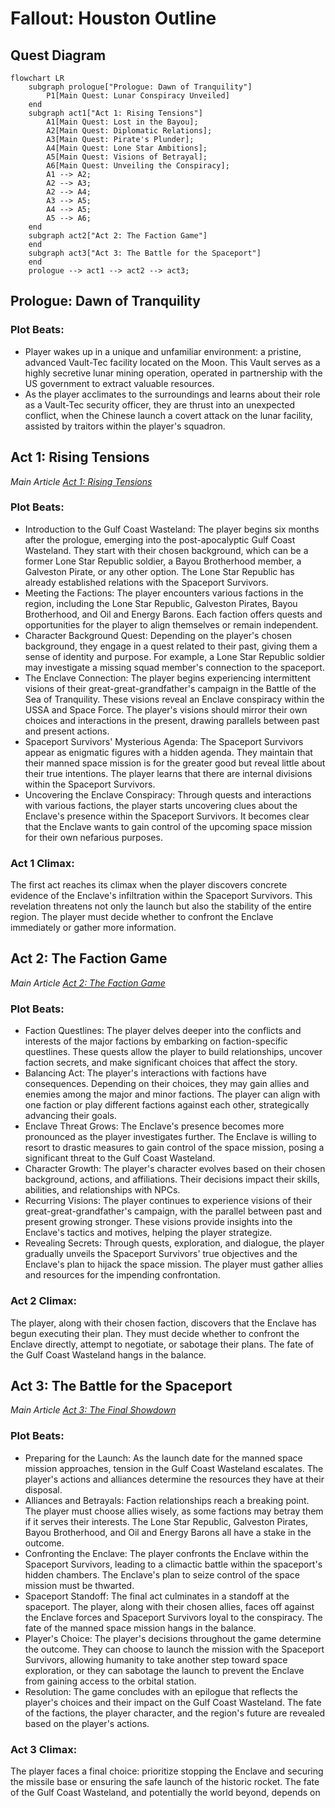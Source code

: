 # Fallout: Houston Outline

## Quest Diagram
    
``` mermaid
flowchart LR
    subgraph prologue["Prologue: Dawn of Tranquility"]
        P1[Main Quest: Lunar Conspiracy Unveiled]
    end
    subgraph act1["Act 1: Rising Tensions"]
        A1[Main Quest: Lost in the Bayou];
        A2[Main Quest: Diplomatic Relations];
        A3[Main Quest: Pirate's Plunder];
        A4[Main Quest: Lone Star Ambitions];
        A5[Main Quest: Visions of Betrayal];
        A6[Main Quest: Unveiling the Conspiracy];
        A1 --> A2;
        A2 --> A3;
        A2 --> A4;
        A3 --> A5;
        A4 --> A5;
        A5 --> A6;
    end
    subgraph act2["Act 2: The Faction Game"]
    end
    subgraph act3["Act 3: The Battle for the Spaceport"]
    end
    prologue --> act1 --> act2 --> act3;
```

## Prologue: Dawn of Tranquility

### Plot Beats:

- Player wakes up in a unique and unfamiliar environment: a pristine, advanced Vault-Tec facility located on the Moon. This Vault serves as a highly secretive lunar mining operation, operated in partnership with the US government to extract valuable resources. 
- As the player acclimates to the surroundings and learns about their role as a Vault-Tec security officer, they are thrust into an unexpected conflict, when the Chinese launch a covert attack on the lunar facility, assisted by traitors within the player's squadron.

## Act 1: Rising Tensions
*Main Article [Act 1: Rising Tensions](./Act1/index.md)*

### Plot Beats:

- Introduction to the Gulf Coast Wasteland: The player begins six months after the prologue, emerging into the post-apocalyptic Gulf Coast Wasteland. They start with their chosen background, which can be a former Lone Star Republic soldier, a Bayou Brotherhood member, a Galveston Pirate, or any other option. The Lone Star Republic has already established relations with the Spaceport Survivors.
- Meeting the Factions: The player encounters various factions in the region, including the Lone Star Republic, Galveston Pirates, Bayou Brotherhood, and Oil and Energy Barons. Each faction offers quests and opportunities for the player to align themselves or remain independent.
- Character Background Quest: Depending on the player's chosen background, they engage in a quest related to their past, giving them a sense of identity and purpose. For example, a Lone Star Republic soldier may investigate a missing squad member's connection to the spaceport.
- The Enclave Connection: The player begins experiencing intermittent visions of their great-great-grandfather's campaign in the Battle of the Sea of Tranquility. These visions reveal an Enclave conspiracy within the USSA and Space Force. The player's visions should mirror their own choices and interactions in the present, drawing parallels between past and present actions.
- Spaceport Survivors' Mysterious Agenda: The Spaceport Survivors appear as enigmatic figures with a hidden agenda. They maintain that their manned space mission is for the greater good but reveal little about their true intentions. The player learns that there are internal divisions within the Spaceport Survivors.
- Uncovering the Enclave Conspiracy: Through quests and interactions with various factions, the player starts uncovering clues about the Enclave's presence within the Spaceport Survivors. It becomes clear that the Enclave wants to gain control of the upcoming space mission for their own nefarious purposes.

### Act 1 Climax:

The first act reaches its climax when the player discovers concrete evidence of the Enclave's infiltration within the Spaceport Survivors. This revelation threatens not only the launch but also the stability of the entire region. The player must decide whether to confront the Enclave immediately or gather more information.

## Act 2: The Faction Game
*Main Article [Act 2: The Faction Game](./Act2/index.md)*

### Plot Beats:

- Faction Questlines: The player delves deeper into the conflicts and interests of the major factions by embarking on faction-specific questlines. These quests allow the player to build relationships, uncover faction secrets, and make significant choices that affect the story.
- Balancing Act: The player's interactions with factions have consequences. Depending on their choices, they may gain allies and enemies among the major and minor factions. The player can align with one faction or play different factions against each other, strategically advancing their goals.
- Enclave Threat Grows: The Enclave's presence becomes more pronounced as the player investigates further. The Enclave is willing to resort to drastic measures to gain control of the space mission, posing a significant threat to the Gulf Coast Wasteland.
- Character Growth: The player's character evolves based on their chosen background, actions, and affiliations. Their decisions impact their skills, abilities, and relationships with NPCs.
- Recurring Visions: The player continues to experience visions of their great-great-grandfather's campaign, with the parallel between past and present growing stronger. These visions provide insights into the Enclave's tactics and motives, helping the player strategize.
- Revealing Secrets: Through quests, exploration, and dialogue, the player gradually unveils the Spaceport Survivors' true objectives and the Enclave's plan to hijack the space mission. The player must gather allies and resources for the impending confrontation.
### Act 2 Climax:

The player, along with their chosen faction, discovers that the Enclave has begun executing their plan. They must decide whether to confront the Enclave directly, attempt to negotiate, or sabotage their plans. The fate of the Gulf Coast Wasteland hangs in the balance.

## Act 3: The Battle for the Spaceport
*Main Article [Act 3: The Final Showdown](./Act3/index.md)*

### Plot Beats:

- Preparing for the Launch: As the launch date for the manned space mission approaches, tension in the Gulf Coast Wasteland escalates. The player's actions and alliances determine the resources they have at their disposal.
- Alliances and Betrayals: Faction relationships reach a breaking point. The player must choose allies wisely, as some factions may betray them if it serves their interests. The Lone Star Republic, Galveston Pirates, Bayou Brotherhood, and Oil and Energy Barons all have a stake in the outcome.
- Confronting the Enclave: The player confronts the Enclave within the Spaceport Survivors, leading to a climactic battle within the spaceport's hidden chambers. The Enclave's plan to seize control of the space mission must be thwarted.
- Spaceport Standoff: The final act culminates in a standoff at the spaceport. The player, along with their chosen allies, faces off against the Enclave forces and Spaceport Survivors loyal to the conspiracy. The fate of the manned space mission hangs in the balance.
- Player's Choice: The player's decisions throughout the game determine the outcome. They can choose to launch the mission with the Spaceport Survivors, allowing humanity to take another step toward space exploration, or they can sabotage the launch to prevent the Enclave from gaining access to the orbital station.
- Resolution: The game concludes with an epilogue that reflects the player's choices and their impact on the Gulf Coast Wasteland. The fate of the factions, the player character, and the region's future are revealed based on the player's actions.

### Act 3 Climax:

The player faces a final choice: prioritize stopping the Enclave and securing the missile base or ensuring the safe launch of the historic rocket. The fate of the Gulf Coast Wasteland, and potentially the world beyond, depends on
